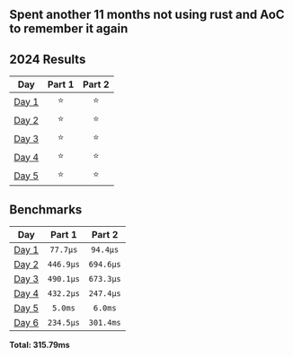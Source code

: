 ## Spent another 11 months not using rust and AoC to remember it again
<!--- advent_readme_stars table --->
## 2024 Results

| Day | Part 1 | Part 2 |
| :---: | :---: | :---: |
| [Day 1](https://adventofcode.com/2024/day/1) | ⭐ | ⭐ |
| [Day 2](https://adventofcode.com/2024/day/2) | ⭐ | ⭐ |
| [Day 3](https://adventofcode.com/2024/day/3) | ⭐ | ⭐ |
| [Day 4](https://adventofcode.com/2024/day/4) | ⭐ | ⭐ |
| [Day 5](https://adventofcode.com/2024/day/5) | ⭐ | ⭐ |
<!--- advent_readme_stars table --->
<!--- benchmarking table --->
## Benchmarks

| Day | Part 1 | Part 2 |
| :---: | :---: | :---:  |
| [Day 1](./src/bin/01.rs) | `77.7µs` | `94.4µs` |
| [Day 2](./src/bin/02.rs) | `446.9µs` | `694.6µs` |
| [Day 3](./src/bin/03.rs) | `490.1µs` | `673.3µs` |
| [Day 4](./src/bin/04.rs) | `432.2µs` | `247.4µs` |
| [Day 5](./src/bin/05.rs) | `5.0ms` | `6.0ms` |
| [Day 6](./src/bin/06.rs) | `234.5µs` | `301.4ms` |

**Total: 315.79ms**
<!--- benchmarking table --->
